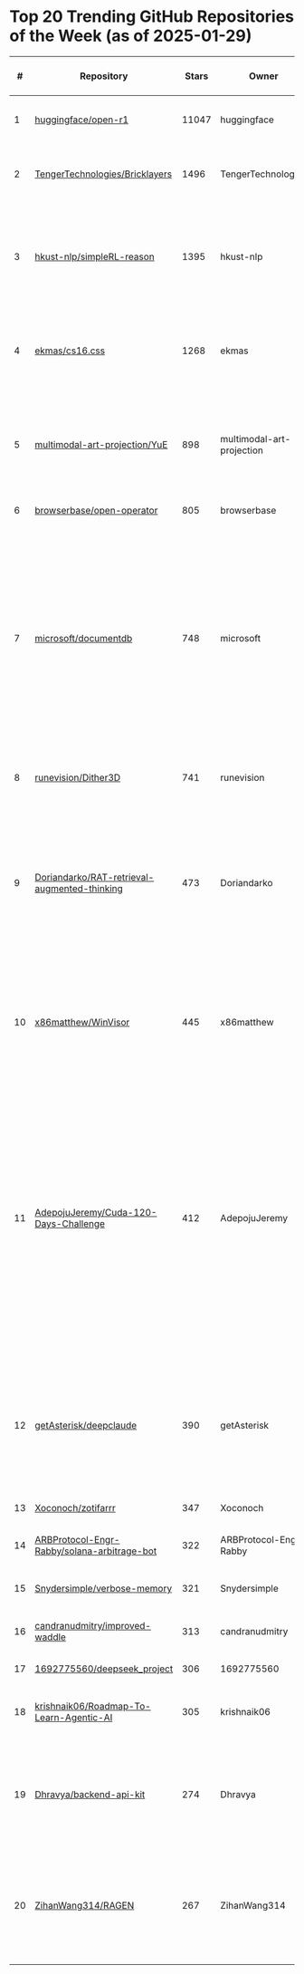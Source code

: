 # Top 20 Trending GitHub Repositories of the Week (as of 2025-01-29)

| # | Repository | Stars | Owner | Avatar | Description | Topics | URL | Created At | Updated At | Pushed At | Git URL | SSH URL | Clone URL | SVN URL | Homepage | Size | Language | Forks Count | Open Issues Count | Default Branch | License |
|---|------------|-------|-------|--------|-------------|--------|-----|------------|------------|-----------|---------|---------|-----------|---------|----------|------|----------|--------------|-------------------|----------------|---------|
| 1 | [huggingface/open-r1](https://github.com/huggingface/open-r1) | 11047 | huggingface | ![huggingface's avatar](https://avatars.githubusercontent.com/u/25720743?v=4) | Fully open reproduction of DeepSeek-R1 | No topics | [https://github.com/huggingface/open-r1](https://github.com/huggingface/open-r1) | 2025-01-24T15:44:11Z | 2025-01-29T04:19:56Z | 2025-01-28T20:16:49Z | git://github.com/huggingface/open-r1.git | git@github.com:huggingface/open-r1.git | https://github.com/huggingface/open-r1.git | https://github.com/huggingface/open-r1 | No homepage | 450 | Python | 814 | 44 | main | Apache License 2.0 |
| 2 | [TengerTechnologies/Bricklayers](https://github.com/TengerTechnologies/Bricklayers) | 1496 | TengerTechnologies | ![TengerTechnologies's avatar](https://avatars.githubusercontent.com/u/45683060?v=4) | A processing script for Bricklayers in Prusaslicer and Orcaslicer | No topics | [https://github.com/TengerTechnologies/Bricklayers](https://github.com/TengerTechnologies/Bricklayers) | 2025-01-22T18:13:43Z | 2025-01-29T01:58:41Z | 2025-01-23T21:46:27Z | git://github.com/TengerTechnologies/Bricklayers.git | git@github.com:TengerTechnologies/Bricklayers.git | https://github.com/TengerTechnologies/Bricklayers.git | https://github.com/TengerTechnologies/Bricklayers | No homepage | 18 | Python | 301 | 40 | main | GNU General Public License v3.0 |
| 3 | [hkust-nlp/simpleRL-reason](https://github.com/hkust-nlp/simpleRL-reason) | 1395 | hkust-nlp | ![hkust-nlp's avatar](https://avatars.githubusercontent.com/u/116073107?v=4) | This is a replicate of DeepSeek-R1-Zero and DeepSeek-R1 training on small models with limited data | No topics | [https://github.com/hkust-nlp/simpleRL-reason](https://github.com/hkust-nlp/simpleRL-reason) | 2025-01-25T07:16:58Z | 2025-01-29T04:12:33Z | 2025-01-28T01:43:22Z | git://github.com/hkust-nlp/simpleRL-reason.git | git@github.com:hkust-nlp/simpleRL-reason.git | https://github.com/hkust-nlp/simpleRL-reason.git | https://github.com/hkust-nlp/simpleRL-reason | No homepage | 12025 | Python | 104 | 13 | main | MIT License |
| 4 | [ekmas/cs16.css](https://github.com/ekmas/cs16.css) | 1268 | ekmas | ![ekmas's avatar](https://avatars.githubusercontent.com/u/110829653?v=4) | CSS library based on Counter Strike 1.6 UI. | counter-strike, cs-16, cs16, css-library, retro, retro-ui | [https://github.com/ekmas/cs16.css](https://github.com/ekmas/cs16.css) | 2025-01-22T14:36:59Z | 2025-01-29T04:19:43Z | 2025-01-27T07:22:34Z | git://github.com/ekmas/cs16.css.git | git@github.com:ekmas/cs16.css.git | https://github.com/ekmas/cs16.css.git | https://github.com/ekmas/cs16.css | https://cs16.samke.me/ | 115 | CSS | 25 | 1 | main | MIT License |
| 5 | [multimodal-art-projection/YuE](https://github.com/multimodal-art-projection/YuE) | 898 | multimodal-art-projection | ![multimodal-art-projection's avatar](https://avatars.githubusercontent.com/u/136257670?v=4) | YuE: Open Full-song Generation Foundation Model, something similar to Suno.ai but open | No topics | [https://github.com/multimodal-art-projection/YuE](https://github.com/multimodal-art-projection/YuE) | 2025-01-23T06:21:58Z | 2025-01-29T04:14:39Z | 2025-01-29T04:14:35Z | git://github.com/multimodal-art-projection/YuE.git | git@github.com:multimodal-art-projection/YuE.git | https://github.com/multimodal-art-projection/YuE.git | https://github.com/multimodal-art-projection/YuE | No homepage | 12000 | Python | 71 | 16 | main | No license |
| 6 | [browserbase/open-operator](https://github.com/browserbase/open-operator) | 805 | browserbase | ![browserbase's avatar](https://avatars.githubusercontent.com/u/158221360?v=4) | No description | No topics | [https://github.com/browserbase/open-operator](https://github.com/browserbase/open-operator) | 2025-01-23T23:36:18Z | 2025-01-29T03:46:54Z | 2025-01-28T20:22:03Z | git://github.com/browserbase/open-operator.git | git@github.com:browserbase/open-operator.git | https://github.com/browserbase/open-operator.git | https://github.com/browserbase/open-operator | https://operator.browserbase.com/ | 799 | TypeScript | 154 | 14 | main | No license |
| 7 | [microsoft/documentdb](https://github.com/microsoft/documentdb) | 748 | microsoft | ![microsoft's avatar](https://avatars.githubusercontent.com/u/6154722?v=4) | DocumentDB offers a native implementation of document-oriented NoSQL database, enabling seamless CRUD operations on BSON data types within a PostgreSQL framework. Powering vCore-based Azure Cosmos DB for MongoDB. | No topics | [https://github.com/microsoft/documentdb](https://github.com/microsoft/documentdb) | 2025-01-22T19:59:22Z | 2025-01-29T04:07:28Z | 2025-01-29T02:12:30Z | git://github.com/microsoft/documentdb.git | git@github.com:microsoft/documentdb.git | https://github.com/microsoft/documentdb.git | https://github.com/microsoft/documentdb | No homepage | 24249 | C | 36 | 18 | main | MIT License |
| 8 | [runevision/Dither3D](https://github.com/runevision/Dither3D) | 741 | runevision | ![runevision's avatar](https://avatars.githubusercontent.com/u/6685642?v=4) | Surface-Stable Fractal Dithering | No topics | [https://github.com/runevision/Dither3D](https://github.com/runevision/Dither3D) | 2025-01-23T15:08:31Z | 2025-01-29T02:11:56Z | 2025-01-28T14:19:13Z | git://github.com/runevision/Dither3D.git | git@github.com:runevision/Dither3D.git | https://github.com/runevision/Dither3D.git | https://github.com/runevision/Dither3D | No homepage | 2696 | ShaderLab | 46 | 0 | main | Mozilla Public License 2.0 |
| 9 | [Doriandarko/RAT-retrieval-augmented-thinking](https://github.com/Doriandarko/RAT-retrieval-augmented-thinking) | 473 | Doriandarko | ![Doriandarko's avatar](https://avatars.githubusercontent.com/u/1247180?v=4) | RAT is a powerful tool that improves AI responses by leveraging DeepSeek's reasoning capabilities to guide other models through a structured thinking process. | No topics | [https://github.com/Doriandarko/RAT-retrieval-augmented-thinking](https://github.com/Doriandarko/RAT-retrieval-augmented-thinking) | 2025-01-23T19:00:55Z | 2025-01-29T03:06:16Z | 2025-01-24T18:45:56Z | git://github.com/Doriandarko/RAT-retrieval-augmented-thinking.git | git@github.com:Doriandarko/RAT-retrieval-augmented-thinking.git | https://github.com/Doriandarko/RAT-retrieval-augmented-thinking.git | https://github.com/Doriandarko/RAT-retrieval-augmented-thinking | No homepage | 33 | Python | 62 | 3 | main | MIT License |
| 10 | [x86matthew/WinVisor](https://github.com/x86matthew/WinVisor) | 445 | x86matthew | ![x86matthew's avatar](https://avatars.githubusercontent.com/u/111854665?v=4) | WinVisor - A hypervisor-based emulator for Windows x64 user-mode executables using Windows Hypervisor Platform API | No topics | [https://github.com/x86matthew/WinVisor](https://github.com/x86matthew/WinVisor) | 2025-01-22T22:47:35Z | 2025-01-28T21:33:58Z | 2025-01-23T19:42:41Z | git://github.com/x86matthew/WinVisor.git | git@github.com:x86matthew/WinVisor.git | https://github.com/x86matthew/WinVisor.git | https://github.com/x86matthew/WinVisor | No homepage | 665 | C++ | 30 | 0 | main | MIT License |
| 11 | [AdepojuJeremy/Cuda-120-Days-Challenge](https://github.com/AdepojuJeremy/Cuda-120-Days-Challenge) | 412 | AdepojuJeremy | ![AdepojuJeremy's avatar](https://avatars.githubusercontent.com/u/22197463?v=4) | A 120-day CUDA learning plan covering daily concepts, exercises, pitfalls, and references (including “Programming Massively Parallel Processors”). Features six capstone projects to solidify GPU parallel programming, memory management, and performance optimization skills. | No topics | [https://github.com/AdepojuJeremy/Cuda-120-Days-Challenge](https://github.com/AdepojuJeremy/Cuda-120-Days-Challenge) | 2025-01-23T19:57:33Z | 2025-01-29T00:06:03Z | 2025-01-29T00:05:59Z | git://github.com/AdepojuJeremy/Cuda-120-Days-Challenge.git | git@github.com:AdepojuJeremy/Cuda-120-Days-Challenge.git | https://github.com/AdepojuJeremy/Cuda-120-Days-Challenge.git | https://github.com/AdepojuJeremy/Cuda-120-Days-Challenge | No homepage | 84 | Shell | 33 | 0 | main | MIT License |
| 12 | [getAsterisk/deepclaude](https://github.com/getAsterisk/deepclaude) | 390 | getAsterisk | ![getAsterisk's avatar](https://avatars.githubusercontent.com/u/176251414?v=4) | A high-performance LLM inference API and Chat UI that integrates DeepSeek R1's CoT reasoning traces with Anthropic Claude models. | ai, anthropic, anthropic-claude, api, chain-of-thought, claude, deepseek, deepseek-r1, llm, rust | [https://github.com/getAsterisk/deepclaude](https://github.com/getAsterisk/deepclaude) | 2025-01-26T16:25:41Z | 2025-01-29T03:20:48Z | 2025-01-26T20:01:28Z | git://github.com/getAsterisk/deepclaude.git | git@github.com:getAsterisk/deepclaude.git | https://github.com/getAsterisk/deepclaude.git | https://github.com/getAsterisk/deepclaude | https://deepclaude.com | 682 | Rust | 25 | 5 | main | MIT License |
| 13 | [Xoconoch/zotifarrr](https://github.com/Xoconoch/zotifarrr) | 347 | Xoconoch | ![Xoconoch's avatar](https://avatars.githubusercontent.com/u/93692082?v=4) | No description | No topics | [https://github.com/Xoconoch/zotifarrr](https://github.com/Xoconoch/zotifarrr) | 2025-01-24T01:56:25Z | 2025-01-28T19:38:54Z | 2025-01-27T17:16:18Z | git://github.com/Xoconoch/zotifarrr.git | git@github.com:Xoconoch/zotifarrr.git | https://github.com/Xoconoch/zotifarrr.git | https://github.com/Xoconoch/zotifarrr | No homepage | 163 | Python | 9 | 3 | main | No license |
| 14 | [ARBProtocol-Engr-Rabby/solana-arbitrage-bot](https://github.com/ARBProtocol-Engr-Rabby/solana-arbitrage-bot) | 322 | ARBProtocol-Engr-Rabby | ![ARBProtocol-Engr-Rabby's avatar](https://avatars.githubusercontent.com/u/25162703?v=4) | Automated Arbitrage Bot Using Jupiter on Solana | No topics | [https://github.com/ARBProtocol-Engr-Rabby/solana-arbitrage-bot](https://github.com/ARBProtocol-Engr-Rabby/solana-arbitrage-bot) | 2025-01-24T16:23:36Z | 2025-01-28T22:11:35Z | 2025-01-27T15:40:24Z | git://github.com/ARBProtocol-Engr-Rabby/solana-arbitrage-bot.git | git@github.com:ARBProtocol-Engr-Rabby/solana-arbitrage-bot.git | https://github.com/ARBProtocol-Engr-Rabby/solana-arbitrage-bot.git | https://github.com/ARBProtocol-Engr-Rabby/solana-arbitrage-bot | No homepage | 3669 | JavaScript | 211 | 4 | main | MIT License |
| 15 | [Snydersimple/verbose-memory](https://github.com/Snydersimple/verbose-memory) | 321 | Snydersimple | ![Snydersimple's avatar](https://avatars.githubusercontent.com/u/24957879?v=4) | No description | No topics | [https://github.com/Snydersimple/verbose-memory](https://github.com/Snydersimple/verbose-memory) | 2025-01-24T16:01:56Z | 2025-01-26T23:44:18Z | 2025-01-24T16:32:00Z | git://github.com/Snydersimple/verbose-memory.git | git@github.com:Snydersimple/verbose-memory.git | https://github.com/Snydersimple/verbose-memory.git | https://github.com/Snydersimple/verbose-memory | No homepage | 303 | No language specified | 239 | 0 | main | No license |
| 16 | [candranudmitry/improved-waddle](https://github.com/candranudmitry/improved-waddle) | 313 | candranudmitry | ![candranudmitry's avatar](https://avatars.githubusercontent.com/u/25249861?v=4) | No description | No topics | [https://github.com/candranudmitry/improved-waddle](https://github.com/candranudmitry/improved-waddle) | 2025-01-24T15:54:27Z | 2025-01-26T23:44:18Z | 2025-01-24T16:18:04Z | git://github.com/candranudmitry/improved-waddle.git | git@github.com:candranudmitry/improved-waddle.git | https://github.com/candranudmitry/improved-waddle.git | https://github.com/candranudmitry/improved-waddle | No homepage | 294 | No language specified | 211 | 0 | main | No license |
| 17 | [1692775560/deepseek_project](https://github.com/1692775560/deepseek_project) | 306 | 1692775560 | ![1692775560's avatar](https://avatars.githubusercontent.com/u/110378238?v=4) | Dee-seek_project | No topics | [https://github.com/1692775560/deepseek_project](https://github.com/1692775560/deepseek_project) | 2025-01-27T02:54:10Z | 2025-01-29T04:15:49Z | 2025-01-27T16:06:47Z | git://github.com/1692775560/deepseek_project.git | git@github.com:1692775560/deepseek_project.git | https://github.com/1692775560/deepseek_project.git | https://github.com/1692775560/deepseek_project | No homepage | 39 | Python | 49 | 4 | main | No license |
| 18 | [krishnaik06/Roadmap-To-Learn-Agentic-AI](https://github.com/krishnaik06/Roadmap-To-Learn-Agentic-AI) | 305 | krishnaik06 | ![krishnaik06's avatar](https://avatars.githubusercontent.com/u/20041231?v=4) | No description | No topics | [https://github.com/krishnaik06/Roadmap-To-Learn-Agentic-AI](https://github.com/krishnaik06/Roadmap-To-Learn-Agentic-AI) | 2025-01-22T04:46:29Z | 2025-01-29T02:53:39Z | 2025-01-22T06:10:07Z | git://github.com/krishnaik06/Roadmap-To-Learn-Agentic-AI.git | git@github.com:krishnaik06/Roadmap-To-Learn-Agentic-AI.git | https://github.com/krishnaik06/Roadmap-To-Learn-Agentic-AI.git | https://github.com/krishnaik06/Roadmap-To-Learn-Agentic-AI | No homepage | 91 | No language specified | 90 | 0 | main | GNU General Public License v3.0 |
| 19 | [Dhravya/backend-api-kit](https://github.com/Dhravya/backend-api-kit) | 274 | Dhravya | ![Dhravya's avatar](https://avatars.githubusercontent.com/u/63950637?v=4) | Easily create scalable, monetisable backend APIs with Hono + Cloudflare workers. All the batteries included. | better-auth, cloudflare-d1, cloudflare-workers, drizzle-orm, hono | [https://github.com/Dhravya/backend-api-kit](https://github.com/Dhravya/backend-api-kit) | 2025-01-24T22:20:16Z | 2025-01-29T00:41:04Z | 2025-01-27T08:28:40Z | git://github.com/Dhravya/backend-api-kit.git | git@github.com:Dhravya/backend-api-kit.git | https://github.com/Dhravya/backend-api-kit.git | https://github.com/Dhravya/backend-api-kit | https://backend-api-kit.dhravya.workers.dev/ | 60 | TypeScript | 15 | 0 | main | MIT License |
| 20 | [ZihanWang314/RAGEN](https://github.com/ZihanWang314/RAGEN) | 267 | ZihanWang314 | ![ZihanWang314's avatar](https://avatars.githubusercontent.com/u/112086423?v=4) | RAGEN is the first open-source reproduction of DeepSeek-R1 for training agentic models via reinforcement learning. | No topics | [https://github.com/ZihanWang314/RAGEN](https://github.com/ZihanWang314/RAGEN) | 2025-01-25T19:31:40Z | 2025-01-29T04:20:00Z | 2025-01-29T00:52:35Z | git://github.com/ZihanWang314/RAGEN.git | git@github.com:ZihanWang314/RAGEN.git | https://github.com/ZihanWang314/RAGEN.git | https://github.com/ZihanWang314/RAGEN | https://github.com/ZihanWang314/ragen | 13436 | Python | 12 | 1 | main | Apache License 2.0 |
